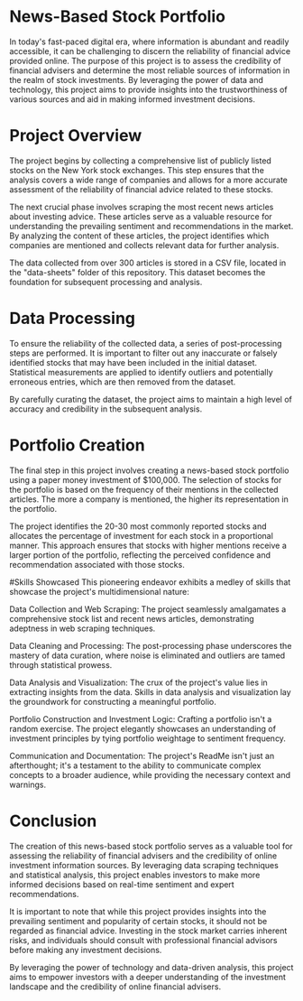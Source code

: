 # News-Based Stock Portfolio
In today's fast-paced digital era, where information is abundant and readily accessible, it can be challenging to discern the reliability of financial advice provided online. The purpose of this project is to assess the credibility of financial advisers and determine the most reliable sources of information in the realm of stock investments. By leveraging the power of data and technology, this project aims to provide insights into the trustworthiness of various sources and aid in making informed investment decisions.

# Project Overview
The project begins by collecting a comprehensive list of publicly listed stocks on the New York stock exchanges. This step ensures that the analysis covers a wide range of companies and allows for a more accurate assessment of the reliability of financial advice related to these stocks.

The next crucial phase involves scraping the most recent news articles about investing advice. These articles serve as a valuable resource for understanding the prevailing sentiment and recommendations in the market. By analyzing the content of these articles, the project identifies which companies are mentioned and collects relevant data for further analysis.

The data collected from over 300 articles is stored in a CSV file, located in the "data-sheets" folder of this repository. This dataset becomes the foundation for subsequent processing and analysis.

# Data Processing
To ensure the reliability of the collected data, a series of post-processing steps are performed. It is important to filter out any inaccurate or falsely identified stocks that may have been included in the initial dataset. Statistical measurements are applied to identify outliers and potentially erroneous entries, which are then removed from the dataset.

By carefully curating the dataset, the project aims to maintain a high level of accuracy and credibility in the subsequent analysis.

# Portfolio Creation
The final step in this project involves creating a news-based stock portfolio using a paper money investment of $100,000. The selection of stocks for the portfolio is based on the frequency of their mentions in the collected articles. The more a company is mentioned, the higher its representation in the portfolio.

The project identifies the 20-30 most commonly reported stocks and allocates the percentage of investment for each stock in a proportional manner. This approach ensures that stocks with higher mentions receive a larger portion of the portfolio, reflecting the perceived confidence and recommendation associated with those stocks.

#Skills Showcased
This pioneering endeavor exhibits a medley of skills that showcase the project's multidimensional nature:

Data Collection and Web Scraping: The project seamlessly amalgamates a comprehensive stock list and recent news articles, demonstrating adeptness in web scraping techniques.

Data Cleaning and Processing: The post-processing phase underscores the mastery of data curation, where noise is eliminated and outliers are tamed through statistical prowess.

Data Analysis and Visualization: The crux of the project's value lies in extracting insights from the data. Skills in data analysis and visualization lay the groundwork for constructing a meaningful portfolio.

Portfolio Construction and Investment Logic: Crafting a portfolio isn't a random exercise. The project elegantly showcases an understanding of investment principles by tying portfolio weightage to sentiment frequency.

Communication and Documentation: The project's ReadMe isn't just an afterthought; it's a testament to the ability to communicate complex concepts to a broader audience, while providing the necessary context and warnings.

# Conclusion
The creation of this news-based stock portfolio serves as a valuable tool for assessing the reliability of financial advisers and the credibility of online investment information sources. By leveraging data scraping techniques and statistical analysis, this project enables investors to make more informed decisions based on real-time sentiment and expert recommendations.

It is important to note that while this project provides insights into the prevailing sentiment and popularity of certain stocks, it should not be regarded as financial advice. Investing in the stock market carries inherent risks, and individuals should consult with professional financial advisors before making any investment decisions.

By leveraging the power of technology and data-driven analysis, this project aims to empower investors with a deeper understanding of the investment landscape and the credibility of online financial advisers.
